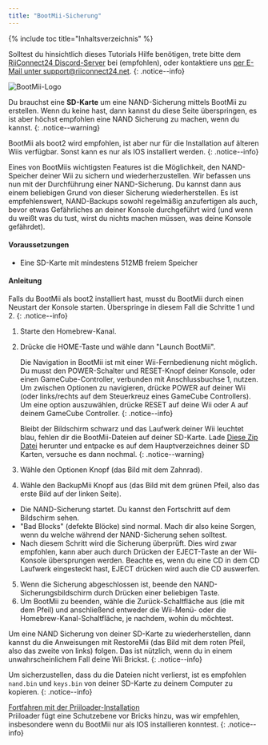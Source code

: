```yaml
---
title: "BootMii-Sicherung"
---
```


{% include toc title="Inhaltsverzeichnis" %}

Solltest du hinsichtlich dieses Tutorials Hilfe benötigen, trete bitte dem [RiiConnect24 Discord-Server](https://discord.gg/rc24) bei (empfohlen), oder kontaktiere uns [per E-Mail unter support@riiconnect24.net](mailto:support@riiconnect24.net).
{: .notice--info}

![BootMii-Logo](/images/bootmii.png)

Du brauchst eine **SD-Karte** um eine NAND-Sicherung mittels BootMii zu erstellen. Wenn du keine hast, dann kannst du diese Seite überspringen, es ist aber höchst empfohlen eine NAND Sicherung zu machen, wenn du kannst.
{: .notice--warning}

BootMii als boot2 wird empfohlen, ist aber nur für die Installation auf älteren Wiis verfügbar. Sonst kann es nur als IOS installiert werden.
{: .notice--info}

Eines von BootMiis wichtigsten Features ist die Möglichkeit, den NAND-Speicher deiner Wii zu sichern und wiederherzustellen. Wir befassen uns nun mit der Durchführung einer NAND-Sicherung. Du kannst dann aus einem beliebigen Grund von dieser Sicherung wiederherstellen. Es ist empfehlenswert, NAND-Backups sowohl regelmäßig anzufertigen als auch, bevor etwas Gefährliches an deiner Konsole durchgeführt wird (und wenn du weißt was du tust, wirst du nichts machen müssen, was deine Konsole gefährdet).

#### Voraussetzungen
* Eine SD-Karte mit mindestens 512MB freiem Speicher

#### Anleitung
Falls du BootMii als boot2 installiert hast, musst du BootMii durch einen Neustart der Konsole starten. Überspringe in diesem Fall die Schritte 1 und 2.
{: .notice--info}
1. Starte den Homebrew-Kanal.
2. Drücke die HOME-Taste und wähle dann "Launch BootMii".

    Die Navigation in BootMii ist mit einer Wii-Fernbedienung nicht möglich. Du musst den POWER-Schalter und RESET-Knopf deiner Konsole, oder einen GameCube-Controller, verbunden mit Anschlussbuchse 1, nutzen. Um zwischen Optionen zu navigieren, drücke POWER auf deiner Wii (oder links/rechts auf dem Steuerkreuz eines GameCube Controllers). Um eine option auszuwählen, drücke RESET auf deine Wii oder A auf deinem GameCube Controller.
    {: .notice--info}


    Bleibt der Bildschirm schwarz und das Laufwerk deiner Wii leuchtet blau, fehlen dir die BootMii-Dateien auf deiner SD-Karte. Lade [Diese Zip Datei](https://static.hackmii.com/bootmii_sd_files.zip) herunter und entpacke es auf dem Hauptverzeichnes deiner SD Karten, versuche es dann nochmal.
    {: .notice--warning}

3. Wähle den Optionen Knopf (das Bild mit dem Zahnrad).
4. Wähle den BackupMii Knopf aus (das Bild mit dem grünen Pfeil, also das erste Bild auf der linken Seite).
- Die NAND-Sicherung startet. Du kannst den Fortschritt auf dem Bildschirm sehen.
- "Bad Blocks" (defekte Blöcke) sind normal. Mach dir also keine Sorgen, wenn du welche während der NAND-Sicherung sehen solltest.
- Nach diesem Schritt wird die Sicherung überprüft. Dies wird zwar empfohlen, kann aber auch durch Drücken der EJECT-Taste an der Wii-Konsole übersprungen werden. Beachte es, wenn du eine CD in dem CD Laufwerk eingesteckt hast, EJECT drücken wird auch die CD auswerfen.
5. Wenn die Sicherung abgeschlossen ist, beende den NAND-Sicherungsbildschirm durch Drücken einer beliebigen Taste.
6. Um BootMii zu beenden, wähle die Zurück-Schaltfläche aus (die mit dem Pfeil) und anschließend entweder die Wii-Menü- oder die Homebrew-Kanal-Schaltfläche, je nachdem, wohin du möchtest.

Um eine NAND Sicherung von deiner SD-Karte zu wiederherstellen, dann kannst du die Anweisungen mit RestoreMii (das Bild mit dem roten Pfeil, also das zweite von links) folgen. Das ist nützlich, wenn du in einem unwahrscheinlichem Fall deine Wii Brickst.
{: .notice--info}

Um sicherzustellen, dass du die Dateien nicht verlierst, ist es empfohlen `nand.bin` und `keys.bin` von deiner SD-Karte zu deinem Computer zu kopieren.
{: .notice--info}

[Fortfahren mit der Priiloader-Installation](priiloader)<br> Priiloader fügt eine Schutzebene vor Bricks hinzu, was wir empfehlen, insbesondere wenn du BootMii nur als IOS installieren konntest.
{: .notice--info}